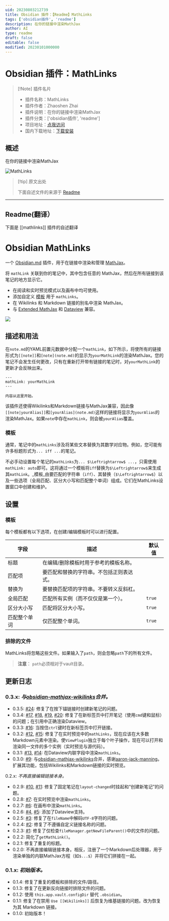 ```yaml
---
uid: 20230803212739
title: Obsidian 插件：【Readme】MathLinks
tags: ['obsidian插件', 'readme']
description: 在你的链接中渲染MathJax
author: AI
type: readme
draft: false
editable: false
modified: 20230101000000
---
```


# Obsidian 插件：MathLinks

> [!Note] 插件名片
> - 插件名称：MathLinks
> - 插件作者：Zhaoshen Zhai
> - 插件说明：在你的链接中渲染MathJax
> - 插件分类：['obsidian插件', 'readme']
> - 项目地址：[点我访问](https://github.com/zhaoshenzhai/obsidian-mathlinks)
> - 国内下载地址：[下载安装](https://pkmer.cn/products/plugin/pluginMarket/?mathlinks)

## 概述

在你的链接中渲染MathJax

![MathLinks](https://cdn.pkmer.cn/covers/mathlinks.png!pkmer)

> [!tip] 原文出处
> 
>下面自述文件的来源于 [Readme](https://ghproxy.net/https://raw.githubusercontent.com/zhaoshenzhai/obsidian-mathlinks/master/README.md)
> 

---

## Readme(翻译）

下面是 [[mathlinks]] 插件的自述翻译



# Obsidian MathLinks

一个 [Obsidian.md](https://obsidian.md) 插件，用于在链接中渲染和管理 [MathJax](https://www.mathjax.org/)。

将 `mathLink` 关联到你的笔记中，其中包含任意的 MathJax，然后在所有链接到该笔记的地方显示它。
* 在阅读和实时预览模式以及画布中均可使用。
* 添加自定义 [模板](https://github.com/zhaoshenzhai/obsidian-mathlinks/tree/master#templates) 用于 `mathLinks`。
* 在 Wikilinks 和 Markdown 链接的别名中渲染 MathJax。
* 与 [Extended MathJax](https://github.com/xldenis/obsidian-latex) 和 [Dataview](https://github.com/blacksmithgu/obsidian-dataview) 兼容。

![](https://raw.githubusercontent.com/zhaoshenzhai/obsidian-mathlinks/master/.github/sample.png)

## 描述和用法

在`note.md`的YAML前置元数据中分配一个`mathLink`，如下所示，将使所有的链接形式为`[[note]]`和`[note](note.md)`的显示为`yourMathLink`的渲染MathJax。您的笔记不会发生任何更改，只有在重新打开带有链接的笔记时，对`yourMathLink`的更新才会反映出来。

```
---
mathLink: yourMathLink
---

内容从这里开始。
```

该插件还使得Wikilinks和Markdown链接与MathJax兼容，因此像`[[note|yourAlias]]`和`[yourAlias](note.md)`这样的链接将显示为`yourAlias`的渲染MathJax。如果`note`中存在`mathLink`，则会被`yourAlias`覆盖。

### 模板
通常，笔记中的`mathLinks`涉及将某些文本替换为其数学对应物。例如，您可能有许多标题形式为`... iff ...`的笔记。

不必手动设置每个笔记的`mathLinks`为`... $\Leftrightarrow$ ...`，只需使用`mathLink: auto`即可。这将通过一个模板将`iff`替换为`$\Leftrightarrow$`来生成其`mathLink`。_模板_由要匹配的字符串（`iff`）、其替换（`$\Leftrightarrow$`）以及一些选项（全局匹配、区分大小写和匹配整个单词）组成。它们在MathLinks设置窗口中创建和维护。

## 设置

### 模板
每个模板都有以下选项，在创建/编辑模板时可以进行配置。

| 字段 | 描述 | 默认值 |
| ----- | ----------- | ------- |
| 标题 | 在编辑/删除模板时用于参考的模板名称。 |  |
| 匹配项 | 要匹配和替换的字符串。不包括正则表达式。 |  |
| 替换为 | 要替换匹配项的字符串。不要转义反斜杠。 |  |
| 全局匹配 | 匹配所有实例（而不仅仅是第一个）。 | `true` |
| 区分大小写 | 匹配将区分大小写。 | `true` |
| 匹配整个单词 | 仅匹配整个单词。 | `true` |

### 排除的文件
MathLinks将忽略这些文件。如果输入了`path`，则会忽略`path`下的所有文件。
> **注意**：
> `path`必须相对于vault目录。

## 更新日志

### 0.3.x: _与[obsidian-mathjax-wikilinks](https://github.com/aaron-jack-manning/obsidian-mathjax-wikilinks)合并。_
* 0.3.5: [#24](https://github.com/zhaoshenzhai/obsidian-mathlinks/issues/24): 修复了在按下锚链接时创建新笔记的问题。
* 0.3.4: [#17](https://github.com/zhaoshenzhai/obsidian-mathlinks/issues/17), [#18](https://github.com/zhaoshenzhai/obsidian-mathlinks/pull/18), [#19](https://github.com/zhaoshenzhai/obsidian-mathlinks/pull/19), [#20](https://github.com/zhaoshenzhai/obsidian-mathlinks/issues/20): 修复了在新标签页中打开笔记（使用`cmd`键和鼠标）的问题；在引用中正确渲染Dataview。
* 0.3.3: [#16](https://github.com/zhaoshenzhai/obsidian-mathlinks/issues/16): 当按住`ctrl`键时在新标签页中打开链接。
* 0.3.2: [#12](https://github.com/zhaoshenzhai/obsidian-mathlinks/issues/12), [#15](https://github.com/zhaoshenzhai/obsidian-mathlinks/pull/15): 修复了在实时预览中的`mathLinks`，现在应该在大多数Markdown元素中渲染。使`ViewPlugin`独立于每个叶子操作，现在可以打开和渲染同一文件的多个实例（实时预览与源代码）。
* 0.3.1: [#13](https://github.com/zhaoshenzhai/obsidian-mathlinks/issues/13), [#14](https://github.com/zhaoshenzhai/obsidian-mathlinks/pull/14): 在Dataview内联字段中渲染`mathLinks`。
* 0.3.0: [#9](https://github.com/zhaoshenzhai/obsidian-mathlinks/pull/9): 与[obsidian-mathjax-wikilinks](https://github.com/aaron-jack-manning/obsidian-mathjax-wikilinks)合并，感谢[aaron-jack-manning](https://github.com/aaron-jack-manning)。扩展其功能，包括Wikilinks和Markdown链接的实时预览。

0.2.x: _不再直接编辑链接本身。_
* 0.2.9: [#10](https://github.com/zhaoshenzhai/obsidian-mathlinks/issues/10), [#11](https://github.com/zhaoshenzhai/obsidian-mathlinks/pull/11): 修复了固定笔记在`layout-changed`时挂起和“创建新笔记”的问题。
* 0.2.8: [#7](https://github.com/zhaoshenzhai/obsidian-mathlinks/issues/7): 在实时预览中渲染`mathLinks`。
* 0.2.7: [#6](https://github.com/zhaoshenzhai/obsidian-mathlinks/issues/6): 在画布中渲染`mathLinks`。
* 0.2.6: [#4](https://github.com/zhaoshenzhai/obsidian-mathlinks/issues/4), [#5](https://github.com/zhaoshenzhai/obsidian-mathlinks/pull/5): 添加了Dataview支持。
* 0.2.5: [#3](https://github.com/zhaoshenzhai/obsidian-mathlinks/issues/3): 修复了在`fileName`中解码`UTF-8`字符的问题。
* 0.2.4: [#2](https://github.com/zhaoshenzhai/obsidian-mathlinks/issues/2): 修复了不遵循自定义链接名称的问题。
* 0.2.3: [#1](https://github.com/zhaoshenzhai/obsidian-mathlinks/issues/1): 修复了仅检查`fileManager.getNewFileParent()`中的文件的问题。
* 0.2.2: 简化了`getMathLink()`。
* 0.2.1: 修复了重复的标题。
* 0.2.0: 不再直接编辑链接本身。相反，注册了一个Markdown后处理器，用于渲染单独的内联MathJax方程（如`$...$`）并将它们拼接在一起。

### 0.1.x: _初始版本。_
* 0.1.4: 修复了重复的模板和排除的文件/路径。
* 0.1.3: 修复了在更新反向链接时排除文件的问题。
* 0.1.2: 使用 `this.app.vault.configDir` 替代 `.obsidian`。
* 0.1.1: 修复了在禁用 `Use [[Wikilinks]]` 后恢复为维基链接的问题。改为恢复为其 Markdown 链接。
* 0.1.0: 初始版本！



